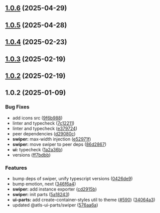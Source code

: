 

## [1.0.6](https://github.com/atls/hyperion/compare/@atls-ui-parts/swiper@1.0.5...@atls-ui-parts/swiper@1.0.6) (2025-04-29)






## [1.0.5](https://github.com/atls/hyperion/compare/@atls-ui-parts/swiper@1.0.4...@atls-ui-parts/swiper@1.0.5) (2025-04-28)






## [1.0.4](https://github.com/atls/hyperion/compare/@atls-ui-parts/swiper@1.0.3...@atls-ui-parts/swiper@1.0.4) (2025-02-23)






## [1.0.3](https://github.com/atls/hyperion/compare/@atls-ui-parts/swiper@1.0.2...@atls-ui-parts/swiper@1.0.3) (2025-02-19)






## [1.0.2](https://github.com/atls/hyperion/compare/@atls-ui-parts/swiper@1.0.2...@atls-ui-parts/swiper@1.0.2) (2025-02-19)






## 1.0.2 (2025-01-09)


### Bug Fixes


* add icons src ([9f6b988](https://github.com/atls/hyperion/commit/9f6b988740b965d00a6b1d7cf9eed25be63c250f))
* linter and typecheck ([7c12211](https://github.com/atls/hyperion/commit/7c122114184b40e9a06e6404489b23e0ba3ee5d4))
* linter and typecheck ([e379724](https://github.com/atls/hyperion/commit/e379724b7dbf3c8cba2b0b94647239b0b37c5fb8))
* peer dependencies ([d29080c](https://github.com/atls/hyperion/commit/d29080cb0950b04e65ab7755571e350d3450b4dd))
* **swiper:** max-width injection ([e52971f](https://github.com/atls/hyperion/commit/e52971fe10eeb8f61cf8a9f2d6f0cf3263f9c965))
* **swiper:** move swiper to peer deps ([86d2867](https://github.com/atls/hyperion/commit/86d2867f0132ef12e940898474784dd31777d71b))
* **ui:** typecheck ([1a2a36b](https://github.com/atls/hyperion/commit/1a2a36b8baeececd0b929dcdb94da3d38ae8ad1e))
* versions ([ff7bdbb](https://github.com/atls/hyperion/commit/ff7bdbb281c9f6e732b06461a0c633c8cc010e46))

### Features


* bump deps of swiper, unify typescript versions ([0426de9](https://github.com/atls/hyperion/commit/0426de9e4932495b3fc8c3caef4084af452a1342))
* bump emotion, next ([346f6a4](https://github.com/atls/hyperion/commit/346f6a43978912f3be4b09031933ab2a572907b2))
* **swiper:** add instance exporter ([cd2915b](https://github.com/atls/hyperion/commit/cd2915bfbc8003df59374444144843a4cf4d6d8d))
* **swiper:** init parts ([5a18243](https://github.com/atls/hyperion/commit/5a18243532f72ae04609b63a6157635a905fa315))
* **ui-parts:** add create-container-styles util to theme ([#590](https://github.com/atls/hyperion/issues/590)) ([34064a3](https://github.com/atls/hyperion/commit/34064a384192b781fd6d667857f568d4f42228a4))
* updated @atls-ui-parts/swiper ([576aa6a](https://github.com/atls/hyperion/commit/576aa6a58df23e6dff605cf3c3e4623cc032213c))


